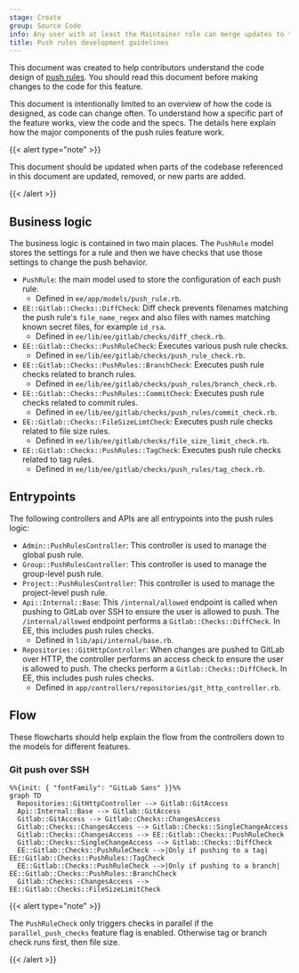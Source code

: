 ```yaml
---
stage: Create
group: Source Code
info: Any user with at least the Maintainer role can merge updates to this content. For details, see https://docs.gitlab.com/development/development_processes/#development-guidelines-review.
title: Push rules development guidelines
---
```


This document was created to help contributors understand the code design of
[push rules](../../user/project/repository/push_rules.md). You should read this
document before making changes to the code for this feature.

This document is intentionally limited to an overview of how the code is
designed, as code can change often. To understand how a specific part of the
feature works, view the code and the specs. The details here explain how the
major components of the push rules feature work.

{{< alert type="note" >}}

This document should be updated when parts of the codebase referenced in this
document are updated, removed, or new parts are added.

{{< /alert >}}

## Business logic

The business logic is contained in two main places. The `PushRule` model stores
the settings for a rule and then we have checks that use those settings to
change the push behavior.

- `PushRule`: the main model used to store the configuration of each push rule.
  - Defined in `ee/app/models/push_rule.rb`.
- `EE::Gitlab::Checks::DiffCheck`: Diff check prevents filenames matching the
  push rule's `file_name_regex` and also files with names matching known secret
  files, for example `id_rsa`.
  - Defined in `ee/lib/ee/gitlab/checks/diff_check.rb`.
- `EE::Gitlab::Checks::PushRuleCheck`: Executes various push rule checks.
  - Defined in `ee/lib/ee/gitlab/checks/push_rule_check.rb`.
- `EE::Gitlab::Checks::PushRules::BranchCheck`: Executes push rule checks
  related to branch rules.
  - Defined in `ee/lib/ee/gitlab/checks/push_rules/branch_check.rb`.
- `EE::Gitlab::Checks::PushRules::CommitCheck`: Executes push rule checks
  related to commit rules.
  - Defined in `ee/lib/ee/gitlab/checks/push_rules/commit_check.rb`.
- `EE::Gitlab::Checks::FileSizeLimtCheck`: Executes push rule checks
  related to file size rules.
  - Defined in `ee/lib/ee/gitlab/checks/file_size_limit_check.rb`.
- `EE::Gitlab::Checks::PushRules::TagCheck`: Executes push rule checks
  related to tag rules.
  - Defined in `ee/lib/ee/gitlab/checks/push_rules/tag_check.rb`.

## Entrypoints

The following controllers and APIs are all entrypoints into the push rules logic:

- `Admin::PushRulesController`: This controller is used to manage the global push rule.
- `Group::PushRulesController`: This controller is used to manage the group-level push rule.
- `Project::PushRulesController`: This controller is used to manage the project-level push rule.
- `Api::Internal::Base`: This `/internal/allowed` endpoint is called when pushing to GitLab over SSH to
  ensure the user is allowed to push. The `/internal/allowed` endpoint performs a
  `Gitlab::Checks::DiffCheck`. In EE, this includes push rules checks.
  - Defined in `lib/api/internal/base.rb`.
- `Repositories::GitHttpController`: When changes are pushed to GitLab over HTTP, the controller performs an access
  check to ensure the user is allowed to push. The checks perform a
  `Gitlab::Checks::DiffCheck`. In EE, this includes push rules checks.
  - Defined in `app/controllers/repositories/git_http_controller.rb`.

## Flow

These flowcharts should help explain the flow from the controllers down to the
models for different features.

### Git push over SSH

```mermaid
%%{init: { "fontFamily": "GitLab Sans" }}%%
graph TD
  Repositories::GitHttpController --> Gitlab::GitAccess
  Api::Internal::Base --> Gitlab::GitAccess
  Gitlab::GitAccess --> Gitlab::Checks::ChangesAccess
  Gitlab::Checks::ChangesAccess --> Gitlab::Checks::SingleChangeAccess
  Gitlab::Checks::ChangesAccess --> EE::Gitlab::Checks::PushRuleCheck
  Gitlab::Checks::SingleChangeAccess --> Gitlab::Checks::DiffCheck
  EE::Gitlab::Checks::PushRuleCheck -->|Only if pushing to a tag| EE::Gitlab::Checks::PushRules::TagCheck
  EE::Gitlab::Checks::PushRuleCheck -->|Only if pushing to a branch| EE::Gitlab::Checks::PushRules::BranchCheck
  Gitlab::Checks::ChangesAccess --> EE::Gitlab::Checks::FileSizeLimitCheck
```

{{< alert type="note" >}}

The `PushRuleCheck` only triggers checks in parallel if the
`parallel_push_checks` feature flag is enabled. Otherwise tag or branch check
runs first, then file size.

{{< /alert >}}
